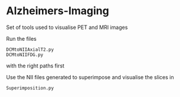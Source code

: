 # Alzheimers-Imaging
Set of tools used to visualise PET and MRI images

Run the files
```
DCMtoNIIAxialT2.py
DCMtoNIIFDG.py
```
with the right paths first

Use the NII files generated to superimpose and visualise the slices in
```
Superimposition.py
```
